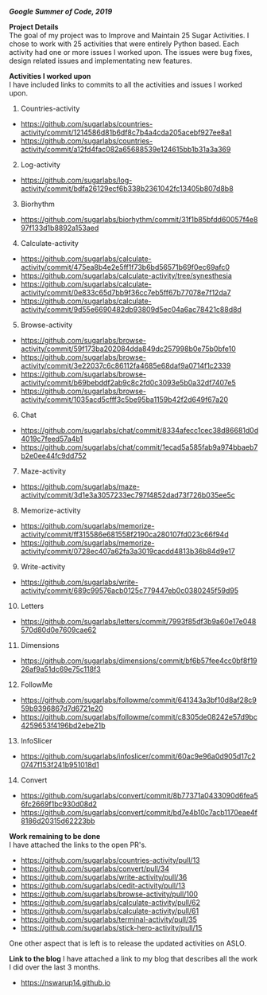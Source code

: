 ***Google Summer of Code, 2019***

**Project Details**<br>
The goal of my project was to Improve and Maintain 25 Sugar Activities. I chose to work with 25 activities that were entirely Python based. Each activity had one or more issues I worked upon. The issues were bug fixes, design related issues and implementating new features.

**Activities I worked upon**<br>
I have included links to commits to all the activities and issues I worked upon.

1. Countries-activity
 - https://github.com/sugarlabs/countries-activity/commit/1214586d81b6df8c7b4a4cda205acebf927ee8a1
 - https://github.com/sugarlabs/countries-activity/commit/a12fd4fac082a65688539e124615bb1b31a3a369

2. Log-activity
 - https://github.com/sugarlabs/log-activity/commit/bdfa26129ecf6b338b2361042fc13405b807d8b8

3. Biorhythm
 - https://github.com/sugarlabs/biorhythm/commit/31f1b85bfdd60057f4e897f133d1b8892a153aed

4. Calculate-activity
 - https://github.com/sugarlabs/calculate-activity/commit/475ea8b4e2e5ff1f73b6bd56571b69f0ec69afc0
 - https://github.com/sugarlabs/calculate-activity/tree/synesthesia
 - https://github.com/sugarlabs/calculate-activity/commit/0e833c65d7bb9f36cc7eb5ff67b77078e7f12da7
 - https://github.com/sugarlabs/calculate-activity/commit/9d55e6690482db93809d5ec04a6ac78421c88d8d

5. Browse-activity
 - https://github.com/sugarlabs/browse-activity/commit/59f173ba202084dda849dc257998b0e75b0bfe10
 - https://github.com/sugarlabs/browse-activity/commit/3e22037c6c86112fa4685e68daf9a0714f1c2339
 - https://github.com/sugarlabs/browse-activity/commit/b69bebddf2ab9c8c2fd0c3093e5b0a32df7407e5
 - https://github.com/sugarlabs/browse-activity/commit/1035acd5cfff3c5be95ba1159b42f2d649f67a20

6. Chat
 - https://github.com/sugarlabs/chat/commit/8334afecc1cec38d86681d0d4019c7feed57a4b1
 - https://github.com/sugarlabs/chat/commit/1ecad5a585fab9a974bbaeb7b2e0ee44fc9dd752

7. Maze-activity
 - https://github.com/sugarlabs/maze-activity/commit/3d1e3a3057233ec797f4852dad73f726b035ee5c

8. Memorize-activity
 - https://github.com/sugarlabs/memorize-activity/commit/ff315586e681558f2190ca280107fd023c66f94d
 - https://github.com/sugarlabs/memorize-activity/commit/0728ec407a62fa3a3019cacdd4813b36b84d9e17

9. Write-activity
 - https://github.com/sugarlabs/write-activity/commit/689c99576acb0125c779447eb0c0380245f59d95

10. Letters
 - https://github.com/sugarlabs/letters/commit/7993f85df3b9a60e17e048570d80d0e7609cae62

11. Dimensions
 - https://github.com/sugarlabs/dimensions/commit/bf6b57fee4cc0bf8f1926af9a51dc69e75c118f3

12. FollowMe
 - https://github.com/sugarlabs/followme/commit/641343a3bf10d8af28c959b9396867d7d6721e20
 - https://github.com/sugarlabs/followme/commit/c8305de08242e57d9bc4259653f4196bd2ebe21b

13. InfoSlicer
 - https://github.com/sugarlabs/infoslicer/commit/60ac9e96a0d905d17c20747f153f241b951018d1

14. Convert
 - https://github.com/sugarlabs/convert/commit/8b77371a0433090d6fea56fc2669f1bc930d08d2
 - https://github.com/sugarlabs/convert/commit/bd7e4b10c7acb1170eae4f8186d20315d62223bb


**Work remaining to be done**<br>
I have attached the links to the open PR's.
 - https://github.com/sugarlabs/countries-activity/pull/13
 - https://github.com/sugarlabs/convert/pull/34
 - https://github.com/sugarlabs/write-activity/pull/36
 - https://github.com/sugarlabs/cedit-activity/pull/13
 - https://github.com/sugarlabs/browse-activity/pull/100
 - https://github.com/sugarlabs/calculate-activity/pull/62
 - https://github.com/sugarlabs/calculate-activity/pull/61
 - https://github.com/sugarlabs/terminal-activity/pull/35
 - https://github.com/sugarlabs/stick-hero-activity/pull/15

One other aspect that is left is to release the updated activities on ASLO.

**Link to the blog**
I have attached a link to my blog that describes all the work I did over the last 3 months.
 - https://nswarup14.github.io
